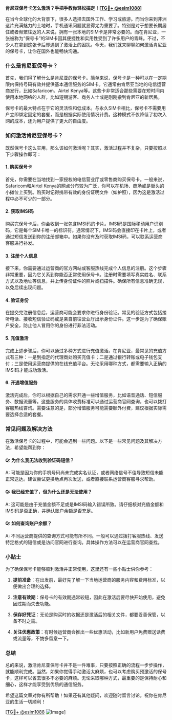 **肯尼亚保号卡怎么激活？手把手教你轻松搞定！[[TG💪+ @esim1088](https://t.me/s/esim1088)]**

在当今全球化的大背景下，很多人选择去国外工作、学习或旅游。而当你来到非洲这片充满魅力的土地时，手机通讯问题就显得尤为重要了。特别是对于想要长期居住或者频繁往返的人来说，拥有一张本地的SIM卡是非常必要的。而在肯尼亚，一张被称为“保号卡”的SIM卡因其便捷性和实用性受到了许多用户的青睐。不过，不少人在拿到这张卡后却遇到了激活上的困扰。今天，我们就来聊聊如何激活肯尼亚的保号卡，让你在国外也能畅快沟通。

### 什么是肯尼亚保号卡？

首先，我们得了解什么是肯尼亚的保号卡。简单来说，保号卡是一种可以在一定期限内保持号码有效并提供基本通信服务的SIM卡。它通常由肯尼亚当地的电信运营商发行，比如Safaricom、Airtel Kenya等。这些卡非常适合那些需要在短时间内使用本地网络的人群，比如短期游客、商务人士或是刚刚搬到肯尼亚的新居民。

保号卡的最大特点在于它的灵活性和低成本。与永久SIM卡相比，保号卡不需要用户立即绑定固定的套餐，而是根据实际使用情况计费。这种模式不仅降低了初次入网的成本，还为用户提供了更大的自由度。

### 如何激活肯尼亚保号卡？

既然保号卡这么实用，那么该如何激活呢？其实，激活过程并不复杂，只要按照以下步骤操作即可：

#### 1. 购买保号卡

首先，你需要在当地找到一家授权的电信营业厅或零售商购买保号卡。一般来说，Safaricom和Airtel Kenya的网点分布较为广泛，你可以在机场、商场或是街头的小摊位上买到。购买时记得携带有效的身份证明文件（如护照），因为这是激活过程中必不可少的一部分。

#### 2. 获取IMSI码

购买完保号卡后，你会收到一张包含IMSI码的卡片。IMSI码是国际移动用户识别码，它是每个SIM卡唯一的标识符。通常情况下，IMSI码会直接印在卡片上，或者通过短信发送到你的注册邮箱中。如果你没有及时获取IMSI码，可以联系运营商客服进行补发。

#### 3. 注册个人信息

接下来，你需要通过运营商的官方网站或客服热线完成个人信息的注册。这个步骤非常重要，因为它关系到你能否正常使用保号卡。注册时需要填写真实姓名、联系方式以及地址等信息，并上传身份证件的照片或扫描件。确保所有信息准确无误，以免后续出现问题。

#### 4. 验证身份

在提交完注册信息后，运营商可能会要求你进行身份验证。常见的验证方式包括接听电话、接收短信验证码或是亲自前往营业厅出示身份证件。这一步是为了确保账户安全，防止他人冒用你的身份进行非法活动。

#### 5. 充值激活

完成上述步骤后，你可以通过多种方式进行充值激活。在肯尼亚，最常见的充值方式有三种：一是到指定的代理商处购买充值卡；二是通过银行转账或电子钱包支付；三是使用运营商提供的在线充值平台。无论采用哪种方式，都需要输入正确的IMSI码才能成功激活。

#### 6. 开通增值服务

激活完成后，你可以根据自己的需求开通一些增值服务，比如语音通话、短信服务、数据流量等。这些服务的具体收费标准可以通过运营商官网查询，也可以拨打客服热线咨询。需要注意的是，部分增值服务可能需要额外付费，建议根据实际需要选择合适的套餐。

### 常见问题及解决方法

在激活保号卡的过程中，可能会遇到一些问题。以下是一些常见问题及其解决方法，希望能帮到你：

#### Q: 为什么我无法收到验证码短信？

A: 可能是因为你的手机号码尚未完成实名认证，或者网络信号不佳导致短信未能正常送达。建议尝试更换地点再次发送，或者直接联系运营商客服寻求帮助。

#### Q: 我已经充值了，但为什么还是无法使用？

A: 这可能是由于充值金额不足或是IMSI码输入错误所致。请仔细核对充值金额和IMSI码是否正确，并确认账户余额是否充足。

#### Q: 如何查询账户余额？

A: 不同运营商提供的查询方式可能有所不同。一般可以通过拨打客服热线、发送特定格式的短信或是访问官网进行查询。具体操作方法可以在运营商官网查找。

### 小贴士

为了确保保号卡能够顺利激活并正常使用，这里还有一些小贴士供你参考：

1. **提前准备**：在出发前，最好先了解一下当地运营商的服务内容和费用标准，以便做出合理的选择。
   
2. **注意有效期**：保号卡的有效期通常较短，因此在激活后要尽快开始使用，避免因过期而失去功能。

3. **保存好凭证**：无论是购买时的收据还是激活后的相关文件，都要妥善保管，以备不时之需。

4. **关注优惠政策**：有时候运营商会推出一些优惠活动，比如新用户免费赠送话费或流量等，不妨多留意一下。

### 总结

总的来说，激活肯尼亚保号卡并不是一件难事，只要按照正确的流程一步步操作，就能顺利完成。当然，如果你觉得手动激活太麻烦，也可以考虑购买预激活的保号卡，这样可以省去很多不必要的麻烦。无论采取哪种方式，最重要的是保持耐心和细心，这样才能享受到优质的通信服务。

希望这篇文章对你有所帮助！如果还有其他疑问，欢迎随时留言讨论。祝你在肯尼亚的生活一切顺利！

[[TG💪+ @esim1088](https://t.me/s/esim1088) ![Image](https://i.postimg.cc/4NQfJmqS/Snipaste-2025-05-13-00-14-12.png)]